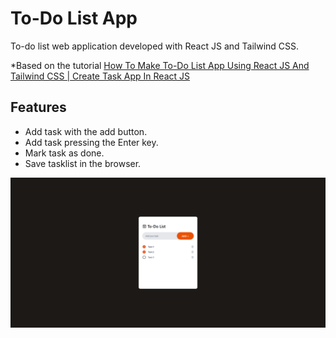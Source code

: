 # To-Do List App

To-do list web application developed with React JS and Tailwind CSS.

*Based on the tutorial [How To Make To-Do List App Using React JS And Tailwind CSS | Create Task App In React JS](https://www.youtube.com/watch?v=WE8aYoGK0Ec&ab_channel=GreatStack)

## Features

- Add task with the add button.
- Add task pressing the Enter key.
- Mark task as done.
- Save tasklist in the browser.

![To-Do List App](image.png)
